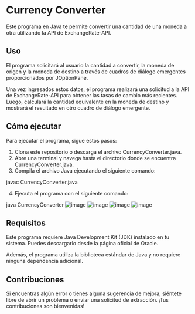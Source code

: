 # Currency Converter
Este programa en Java te permite convertir una cantidad de una moneda a otra utilizando la API de ExchangeRate-API.

## Uso
El programa solicitará al usuario la cantidad a convertir, la moneda de origen y la moneda de destino a través de cuadros de diálogo emergentes proporcionados por JOptionPane.

Una vez ingresados estos datos, el programa realizará una solicitud a la API de ExchangeRate-API para obtener las tasas de cambio más recientes. Luego, calculará la cantidad equivalente en la moneda de destino y mostrará el resultado en otro cuadro de diálogo emergente.

## Cómo ejecutar
Para ejecutar el programa, sigue estos pasos:

1. Clona este repositorio o descarga el archivo CurrencyConverter.java.
2. Abre una terminal y navega hasta el directorio donde se encuentra CurrencyConverter.java.
3. Compila el archivo Java ejecutando el siguiente comando:

javac CurrencyConverter.java

4. Ejecuta el programa con el siguiente comando:

java CurrencyConverter
![image](https://github.com/Belita-Lili/Conversion_De_Moneda/assets/108208664/35f2c6b1-b6fc-4c00-8e10-82a76c625334)
![image](https://github.com/Belita-Lili/Conversion_De_Moneda/assets/108208664/8c16b865-db09-4e2d-866a-56e9dbfb63e8)
![image](https://github.com/Belita-Lili/Conversion_De_Moneda/assets/108208664/6c363b12-05c3-440e-b56f-b8021660c0fe)
![image](https://github.com/Belita-Lili/Conversion_De_Moneda/assets/108208664/83ae33e4-63e9-40b3-ae35-babd0ad40b12)

## Requisitos
Este programa requiere Java Development Kit (JDK) instalado en tu sistema. Puedes descargarlo desde la página oficial de Oracle.

Además, el programa utiliza la biblioteca estándar de Java y no requiere ninguna dependencia adicional.

## Contribuciones
Si encuentras algún error o tienes alguna sugerencia de mejora, siéntete libre de abrir un problema o enviar una solicitud de extracción. ¡Tus contribuciones son bienvenidas!
